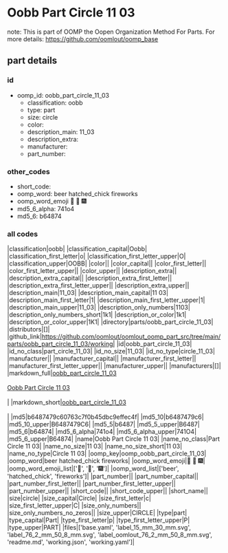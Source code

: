 # Oobb Part Circle 11 03  

note: This is part of OOMP the Oopen Organization Method For Parts. For more details: https://github.com/oomlout/oomp_base

##  part details





### id
* oomp_id: oobb_part_circle_11_03
  * classification: oobb
  * type: part
  * size: circle
  * color: 
  * description_main: 11_03
  * description_extra: 
  * manufacturer: 
  * part_number: 

### other_codes
* short_code: 
* oomp_word: beer hatched_chick fireworks
* oomp_word_emoji :beer: :hatched_chick: :fireworks:
* md5_6_alpha: 741o4
* md5_6: b64874

### all codes 
|classification|oobb|
|classification_capital|Oobb|
|classification_first_letter|o|
|classification_first_letter_upper|O|
|classification_upper|OOBB|
|color||
|color_capital||
|color_first_letter||
|color_first_letter_upper||
|color_upper||
|description_extra||
|description_extra_capital||
|description_extra_first_letter||
|description_extra_first_letter_upper||
|description_extra_upper||
|description_main|11_03|
|description_main_capital|11 03|
|description_main_first_letter|1|
|description_main_first_letter_upper|1|
|description_main_upper|11_03|
|description_only_numbers|1103|
|description_only_numbers_short|1k1|
|description_or_color|1k1|
|description_or_color_upper|1K1|
|directory|parts/oobb_part_circle_11_03|
|distributors|[]|
|github_link|https://github.com/oomlout/oomlout_oomp_part_src/tree/main/parts/oobb_part_circle_11_03/working|
|id|oobb_part_circle_11_03|
|id_no_class|part_circle_11_03|
|id_no_size|11_03|
|id_no_type|circle_11_03|
|manufacturer||
|manufacturer_capital||
|manufacturer_first_letter||
|manufacturer_first_letter_upper||
|manufacturer_upper||
|manufacturers|[]|
|markdown_full|[oobb_part_circle_11_03](https://github.com/oomlout/oomlout_oomp_part_src/tree/main/parts/oobb_part_circle_11_03/working)<br>[](https://github.com/oomlout/oomlout_oomp_part_src/tree/main/parts/oobb_part_circle_11_03/working)<br>[Oobb Part Circle 11 03](https://github.com/oomlout/oomlout_oomp_part_src/tree/main/parts/oobb_part_circle_11_03/working)<br><br>|
|markdown_short|[oobb_part_circle_11_03](https://github.com/oomlout/oomlout_oomp_part_src/tree/main/parts/oobb_part_circle_11_03/working)<br><br>|
|md5|b6487479c60763c7f0b45dbc9effec4f|
|md5_10|b6487479c6|
|md5_10_upper|B6487479C6|
|md5_5|b6487|
|md5_5_upper|B6487|
|md5_6|b64874|
|md5_6_alpha|741o4|
|md5_6_alpha_upper|741O4|
|md5_6_upper|B64874|
|name|Oobb Part Circle 11 03|
|name_no_class|Part Circle 11 03|
|name_no_size|11 03|
|name_no_size_short|11 03|
|name_no_type|Circle 11 03|
|oomp_key|oomp_oobb_part_circle_11_03|
|oomp_word|beer hatched_chick fireworks|
|oomp_word_emoji|:beer: :hatched_chick: :fireworks:|
|oomp_word_emoji_list|[':beer:', ':hatched_chick:', ':fireworks:']|
|oomp_word_list|['beer', 'hatched_chick', 'fireworks']|
|part_number||
|part_number_capital||
|part_number_first_letter||
|part_number_first_letter_upper||
|part_number_upper||
|short_code||
|short_code_upper||
|short_name||
|size|circle|
|size_capital|Circle|
|size_first_letter|c|
|size_first_letter_upper|C|
|size_only_numbers||
|size_only_numbers_no_zeros||
|size_upper|CIRCLE|
|type|part|
|type_capital|Part|
|type_first_letter|p|
|type_first_letter_upper|P|
|type_upper|PART|
|files|['base.yaml', 'label_15_mm_30_mm.svg', 'label_76_2_mm_50_8_mm.svg', 'label_oomlout_76_2_mm_50_8_mm.svg', 'readme.md', 'working.json', 'working.yaml']|
